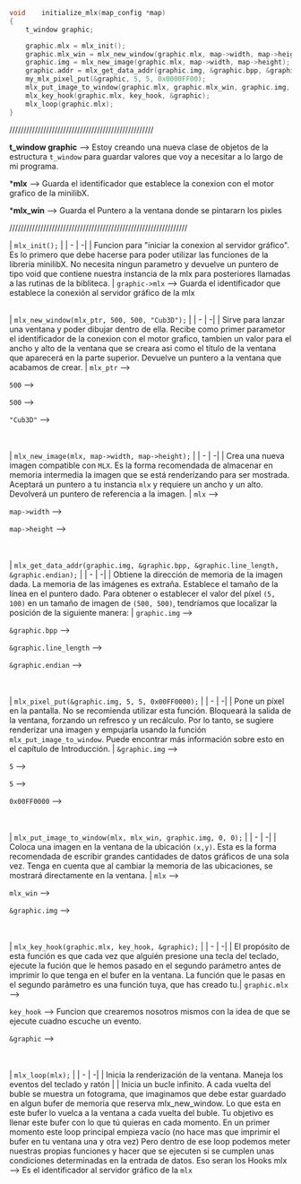 
```c
void	initialize_mlx(map_config *map)
{
	t_window graphic;

	graphic.mlx = mlx_init();
	graphic.mlx_win = mlx_new_window(graphic.mlx, map->width, map->height, "cub3D");
	graphic.img = mlx_new_image(graphic.mlx, map->width, map->height);
	graphic.addr = mlx_get_data_addr(graphic.img, &graphic.bpp, &graphic.line_length, &graphic.endian);
	my_mlx_pixel_put(&graphic, 5, 5, 0x0000FF00);
	mlx_put_image_to_window(graphic.mlx, graphic.mlx_win, graphic.img, 0, 0);
	mlx_key_hook(graphic.mlx, key_hook, &graphic);
	mlx_loop(graphic.mlx);
}
```

///////////////////////////////////////////////////

**t_window graphic** --> Estoy creando una nueva clase de objetos de la estructura `t_window` para guardar valores que voy a necesitar a lo largo de mi programa.

***mlx** --> Guarda el identificador que establece la conexion con el motor grafico de la minilibX.

***mlx_win** --> Guarda el Puntero a la ventana donde se pintararn los pixles

///////////////////////////////////////////////////////////////


| `mlx_init();` |
| - | -|
| Funcion para "iniciar la conexion al servidor gráfico". Es lo primero que debe hacerse para poder utilizar las funciones de la librería minilibX. No necesita ningun parametro y devuelve un puntero de tipo void que contiene nuestra instancia de la mlx para posteriores llamadas a las rutinas de la bibliteca. |
`graphic->mlx` --> Guarda el identificador que establece la conexión al servidor gráfico de la mlx
</br><br>


| `mlx_new_window(mlx_ptr, 500, 500, "Cub3D");` |
| - | -|
| Sirve para lanzar una ventana y poder dibujar dentro de ella. Recibe como primer parametor el identificador de la conexion con el motor grafico, tambien un valor para el ancho y alto de la ventana que se creara asi como el título de la ventana que aparecerá en la parte superior. Devuelve un puntero a la ventana que acabamos de crear. |
`mlx_ptr` -->

`500` -->

`500` -->

`"Cub3D"` -->
<br><br><br>

| `mlx_new_image(mlx, map->width, map->height);` |
| - | -|
| Crea una nueva imagen compatible con `MLX`. Es la forma recomendada de almacenar en memoria intermedia la imagen que se está renderizando para ser mostrada. Aceptará un puntero a tu instancia `mlx` y requiere un ancho y un alto. Devolverá un puntero de referencia a la imagen. |
`mlx` -->

`map->width` -->

`map->height` -->
</br><br><br>


| `mlx_get_data_addr(graphic.img, &graphic.bpp, &graphic.line_length, &graphic.endian);` |
| - | -|
| Obtiene la dirección de memoria de la imagen dada. La memoria de las imágenes es extraña. Establece el tamaño de la línea en el puntero dado. Para obtener o establecer el valor del píxel `(5, 100)` en un tamaño de imagen de `(500, 500)`, tendríamos que localizar la posición de la siguiente manera: |
`graphic.img` -->

`&graphic.bpp` -->

`&graphic.line_length` -->

`&graphic.endian` -->
</br></br></br>


| `mlx_pixel_put(&graphic.img, 5, 5, 0x00FF0000);` |
| - | -|
| Pone un píxel en la pantalla. No se recomienda utilizar esta función. Bloqueará la salida de la ventana, forzando un refresco y un recálculo. Por lo tanto, se sugiere renderizar una imagen y empujarla usando la función `mlx_put_image_to_window`. Puede encontrar más información sobre esto en el capítulo de Introducción. |
`&graphic.img` -->

`5` -->

`5` -->

`0x00FF0000` -->
</br></br></br>


| `mlx_put_image_to_window(mlx, mlx_win, graphic.img, 0, 0);` |
| - | -|
| Coloca una imagen en la ventana de la ubicación `(x,y)`. Esta es la forma recomendada de escribir grandes cantidades de datos gráficos de una sola vez. Tenga en cuenta que al cambiar la memoria de las ubicaciones, se mostrará directamente en la ventana. |
`mlx` -->

`mlx_win` -->

`&graphic.img` -->
</br></br></br>

| `mlx_key_hook(graphic.mlx, key_hook, &graphic);` |
| - | -|
| El propósito de esta función es que cada vez que alguién presione una tecla del teclado, ejecute la fución que le hemos pasado en el segundo parámetro antes de imprimir lo que tenga en el bufer en la ventana. La función que le pasas en el segundo parámetro es una función tuya, que has creado tu.|
`graphic.mlx` -->

`key_hook` --> Funcion que crearemos nosotros mismos con la idea de que se ejecute cuadno escuche un evento.

`&graphic` -->
</br></br></br>

| `mlx_loop(mlx);` |
| - | -|
| Inicia la renderización de la ventana. Maneja los eventos del teclado y ratón |
| Inicia un bucle infinito. A cada vuelta del buble se muestra un fotograma, que imaginamos que debe estar guardado en algun bufer de memoria que reserva mlx_new_window. Lo que esta en este bufer lo vuelca a la ventana a cada vuelta del buble. Tu objetivo es llenar este bufer con lo que tú quieras en cada momento. En un primer momento este loop principal empieza vacío (no hace mas que imprimir el bufer en tu ventana una y otra vez) Pero dentro de ese loop podemos meter nuestras propias funciones y hacer que se ejecuten si se cumplen unas condiciones determinadas en la entrada de datos. Eso seran los Hooks
mlx --> Es el identificador al servidor gráfico de la `mlx`
